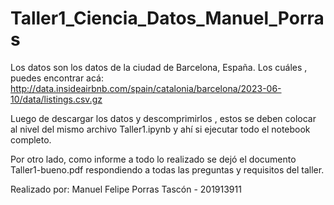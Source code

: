 # Taller1_Ciencia_Datos_Manuel_Porras

Los datos son los datos de la ciudad de Barcelona, España. Los cuáles , puedes encontrar acá: http://data.insideairbnb.com/spain/catalonia/barcelona/2023-06-10/data/listings.csv.gz 

Luego de descargar los datos y descomprimirlos , estos se deben colocar al nivel del mismo archivo Taller1.ipynb y ahí si ejecutar todo el notebook completo.

Por otro lado, como informe a todo lo realizado se dejó el documento Taller1-bueno.pdf respondiendo a todas las preguntas y requisitos del taller.

Realizado por: Manuel Felipe Porras Tascón - 201913911
